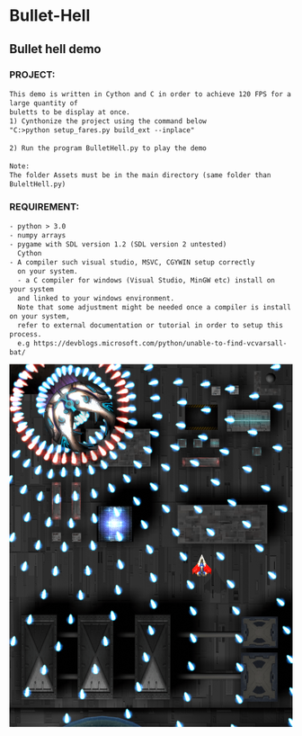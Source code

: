 # Bullet-Hell

## Bullet hell demo

### PROJECT:
```
This demo is written in Cython and C in order to achieve 120 FPS for a large quantity of 
buletts to be display at once.
1) Cynthonize the project using the command below
"C:>python setup_fares.py build_ext --inplace"

2) Run the program BulletHell.py to play the demo

Note:
The folder Assets must be in the main directory (same folder than BuleltHell.py)
```

### REQUIREMENT:
```
- python > 3.0
- numpy arrays
- pygame with SDL version 1.2 (SDL version 2 untested)
  Cython
- A compiler such visual studio, MSVC, CGYWIN setup correctly
  on your system.
  - a C compiler for windows (Visual Studio, MinGW etc) install on your system 
  and linked to your windows environment.
  Note that some adjustment might be needed once a compiler is install on your system, 
  refer to external documentation or tutorial in order to setup this process.
  e.g https://devblogs.microsoft.com/python/unable-to-find-vcvarsall-bat/
```
![alt text](https://github.com/yoyoberenguer/Bullet-Hell/blob/master/screenshot1655.png)


